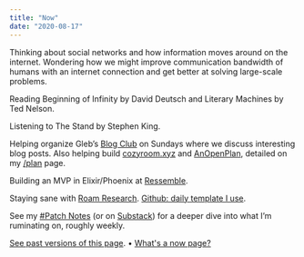 ```yaml
---
title: "Now"
date: "2020-08-17"
---
```




Thinking about social networks and how information moves around on the internet. Wondering how we might improve communication bandwidth of humans with an internet connection and get better at solving large-scale problems. 

Reading Beginning of Infinity by David Deutsch and Literary Machines by Ted Nelson.

Listening to The Stand by Stephen King.

Helping organize Gleb’s [Blog Club](https://posobin.com/blogclub/) on Sundays where we discuss interesting blog posts. Also helping build [cozyroom.xyz](https://cozyroom.xyz) and [AnOpenPlan](https://www.anopenplan.com/), detailed on my [/plan](/plan) page.

Building an MVP in Elixir/Phoenix at [Ressemble](https://www.ressemble.com/).

Staying sane with [Roam Research](https://roamresearch.com). [Github: daily template I use](https://gist.github.com/jborichevskiy/51508eebc810ae8105be45beac4e16ac). 

See my [#Patch Notes](https://jborichevskiy.com/tags/patch-notes) (or on [Substack](https://jborichevskiy.substack.com/)) for a deeper dive into what I’m ruminating on, roughly weekly.

[See past versions of this page](https://github.com/jborichevskiy/up-and-to-the-right/blob/master/content/now.md). • [What's a now page?](https://nownownow.com/about)
